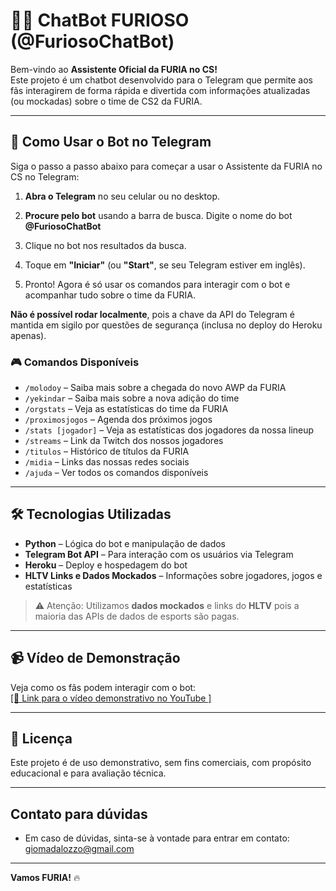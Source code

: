 # 🐾🤖 ChatBot FURIOSO (@FuriosoChatBot)

Bem-vindo ao **Assistente Oficial da FURIA no CS!**  
Este projeto é um chatbot desenvolvido para o Telegram que permite aos fãs interagirem de forma rápida e divertida com informações atualizadas (ou mockadas) sobre o time de CS2 da FURIA.

---

## 🤖 Como Usar o Bot no Telegram

Siga o passo a passo abaixo para começar a usar o Assistente da FURIA no CS no Telegram:

1. **Abra o Telegram** no seu celular ou no desktop.

2. **Procure pelo bot** usando a barra de busca. Digite o nome do bot **@FuriosoChatBot**

3. Clique no bot nos resultados da busca.

4. Toque em **"Iniciar"** (ou **"Start"**, se seu Telegram estiver em inglês).

5. Pronto! Agora é só usar os comandos para interagir com o bot e acompanhar tudo sobre o time da FURIA.


**Não é possível rodar localmente**, pois a chave da API do Telegram é mantida em sigilo por questões de segurança (inclusa no deploy do Heroku apenas).

### 🎮 Comandos Disponíveis

- `/molodoy` – Saiba mais sobre a chegada do novo AWP da FURIA  
- `/yekindar` – Saiba mais sobre a nova adição do time  
- `/orgstats` – Veja as estatísticas do time da FURIA  
- `/proximosjogos` – Agenda dos próximos jogos  
- `/stats [jogador]` – Veja as estatísticas dos jogadores da nossa lineup  
- `/streams` – Link da Twitch dos nossos jogadores  
- `/titulos` – Histórico de títulos da FURIA  
- `/midia` – Links das nossas redes sociais  
- `/ajuda` – Ver todos os comandos disponíveis  

---

## 🛠️ Tecnologias Utilizadas

- **Python** – Lógica do bot e manipulação de dados  
- **Telegram Bot API** – Para interação com os usuários via Telegram  
- **Heroku** – Deploy e hospedagem do bot  
- **HLTV Links e Dados Mockados** – Informações sobre jogadores, jogos e estatísticas

> ⚠️ Atenção: Utilizamos **dados mockados** e links do **HLTV** pois a maioria das APIs de dados de esports são pagas.

---

## 📹 Vídeo de Demonstração

Veja como os fãs podem interagir com o bot:  
[\[🔗 Link para o vídeo demonstrativo no YouTube \]](https://www.youtube.com/watch?v=G_SfdnxPHtU)

---

## 📄 Licença

Este projeto é de uso demonstrativo, sem fins comerciais, com propósito educacional e para avaliação técnica.

---

## Contato para dúvidas

- Em caso de dúvidas, sinta-se à vontade para entrar em contato: giomadalozzo@gmail.com

---

**Vamos FURIA!** 🔥
